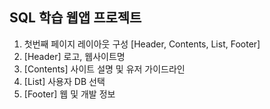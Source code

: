 ## SQL 학습 웹앱 프로젝트

1. 첫번째 페이지 레이아웃 구성 [Header, Contents, List, Footer]
2. [Header] 로고, 웹사이트명 
3. [Contents] 사이트 설명 및 유저 가이드라인
4. [List] 사용자 DB 선택
5. [Footer] 웹 및 개발 정보 
